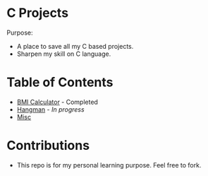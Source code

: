 # C Projects

Purpose:
 - A place to save all my C based projects.
 - Sharpen my skill on C language.

# Table of Contents
* [BMI Calculator](./bmi_calculator) - Completed
* [Hangman](./hangman) - *In progress*
* [Misc](./misc)

# Contributions
- This repo is for my personal learning purpose. Feel free to fork.